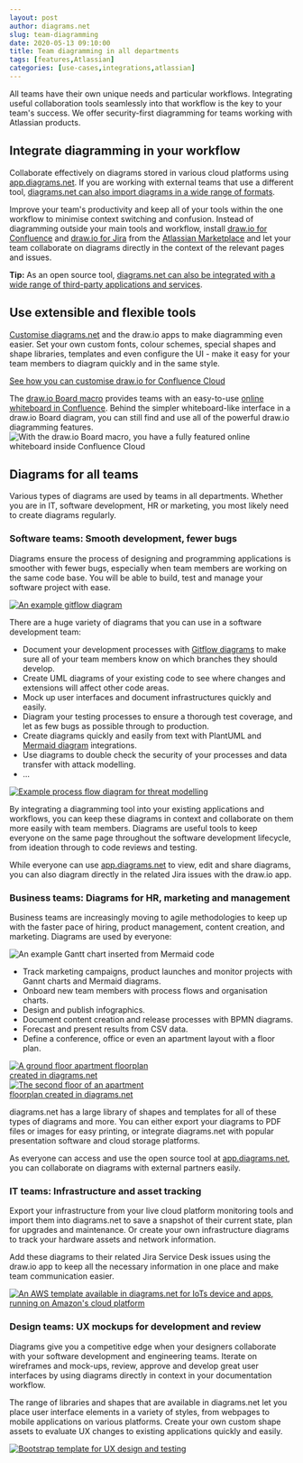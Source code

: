 ```yaml
---
layout: post
author: diagrams.net
slug: team-diagramming
date: 2020-05-13 09:10:00
title: Team diagramming in all departments
tags: [features,Atlassian]
categories: [use-cases,integrations,atlassian]
---
```


All teams have their own unique needs and particular workflows. Integrating useful collaboration tools seamlessly into that workflow is the key to your team's success. We offer security-first diagramming for teams working with Atlassian products.

## Integrate diagramming in your workflow

Collaborate effectively on diagrams stored in various cloud platforms using [app.diagrams.net](https://app.diagrams.net). If you are working with external teams that use a different tool, [diagrams.net can also import diagrams in a wide range of formats](/blog/import-formats.html).

Improve your team's productivity and keep all of your tools within the one workflow to minimise context switching and confusion. Instead of diagramming outside your main tools and workflow, install [draw.io for Confluence](https://marketplace.atlassian.com/apps/1210933/draw-io-diagrams-for-confluence?hosting=cloud&tab=overview) and [draw.io for Jira](https://marketplace.atlassian.com/apps/1211413/draw-io-diagrams-for-jira?hosting=cloud&tab=overview) from the [Atlassian Marketplace](https://www.atlassian.com/software/marketplace) and let your team collaborate on diagrams directly in the context of the relevant pages and issues.

**Tip:** As an open source tool, [diagrams.net can also be integrated with a wide range of third-party applications and services](/integrations.html).

## Use extensible and flexible tools

[Customise diagrams.net](/doc/faq/diagram-editor-configuration.html) and the draw.io apps to make diagramming even easier. Set your own custom fonts, colour schemes, special shapes and shape libraries, templates and even configure the UI - make it easy for your team members to diagram quickly and in the same style.

[See how you can customise draw.io for Confluence Cloud](/doc/drawio-confluence-cloud.html)

The [draw.io Board macro](/blog/drawio-board-macro.html) provides teams with an easy-to-use [online whiteboard in Confluence](/blog/online-whiteboard-confluence.html). Behind the simpler whiteboard-like interface in a draw.io Board diagram, you can still find and use all of the powerful draw.io diagramming features. 
<br /><img src="/assets/img/blog/confluence-online-whiteboard-drawio.png" style="width=100%;max-width:600px;height:auto;" alt="With the draw.io Board macro, you have a fully featured online whiteboard inside Confluence Cloud">

## Diagrams for all teams

Various types of diagrams are used by teams in all departments. Whether you are in IT, software development, HR or marketing, you most likely need to create diagrams regularly.  

### Software teams: Smooth development, fewer bugs

Diagrams ensure the process of designing and programming applications is smoother with fewer bugs, especially when team members are working on the same code base. You will be able to build, test and manage your software project with ease.

[<img src="/assets/img/blog/gitflow-example.png" style="max-width:100%;height:auto;" alt="An example gitflow diagram">](https://app.diagrams.net/?lightbox=1&highlight=0000ff&edit=_blank&layers=1&nav=1&title=#Uhttps%3A%2F%2Fraw.githubusercontent.com%2Fjgraph%2Fdrawio-diagrams%2Fmaster%2Fblog%2Fgitflow-examples.drawio)

There are a huge variety of diagrams that you can use in a software development team:

* Document your development processes with [Gitflow diagrams](/blog/gitflow-diagram.html) to make sure all of your team members know on which branches they should develop.
* Create UML diagrams of your existing code to see where changes and extensions will affect other code areas.
* Mock up user interfaces and document infrastructures quickly and easily.
* Diagram your testing processes to ensure a thorough test coverage, and let as few bugs as possible through to production.
* Create diagrams quickly and easily from text with PlantUML and [Mermaid diagram](/blog/mermaid-diagrams.html) integrations.
* Use diagrams to double check the security of your processes and data transfer with attack modelling.
* ...

<a href="https://app.diagrams.net/?lightbox=1&highlight=0000ff&edit=_blank&layers=1&page=1&nav=1&title=threat-modelling.drawio#Uhttps%3A%2F%2Fraw.githubusercontent.com%2Fjgraph%2Fdrawio-diagrams%2Fmaster%2Fblog%2Fthreat-modelling.drawio"><img src="/assets/img/blog/threat-modelling-process-flow.png" style="max-width:100%;height:auto;" alt="Example process flow diagram for threat modelling"></a>

By integrating a diagramming tool into your existing applications and workflows, you can keep these diagrams in context and collaborate on them more easily with team members. Diagrams are useful tools to keep everyone on the same page throughout the software development lifecycle, from ideation through to code reviews and testing.

While everyone can use [app.diagrams.net](https://app.diagrams.net) to view, edit and share diagrams, you can also diagram directly in the related Jira issues with the draw.io app.

### Business teams: Diagrams for HR, marketing and management

Business teams are increasingly moving to agile methodologies to keep up with the faster pace of hiring, product management, content creation, and marketing. Diagrams are used by everyone:

<img src="/assets/img/blog/mermaid-gantt-example.png" style="max-width:100%;height:auto;" alt="An example Gantt chart inserted from Mermaid code">

* Track marketing campaigns, product launches and monitor projects with Gannt charts and Mermaid diagrams.
* Onboard new team members with process flows and organisation charts.
* Design and publish infographics.
* Document content creation and release processes with BPMN diagrams.
* Forecast and present results from CSV data.
* Define a conference, office or even an apartment layout with a floor plan.

[<img src="/assets/img/blog/floorplan-apartment-ground-floor.png" style="width=100%;max-width:250px;height:auto;" alt="A ground floor apartment floorplan created in diagrams.net">](https://app.diagrams.net/?lightbox=1&highlight=0000ff&edit=_blank&layers=1&nav=1&title=#Uhttps%3A%2F%2Fraw.githubusercontent.com%2Fjgraph%2Fdrawio-diagrams%2Fmaster%2Fblog%2Ffloorplan-apartment.drawio)&nbsp;&nbsp;[<img src="/assets/img/blog/floorplan-apartment-rooftop-terrace.png" style="width=100%;max-width:250px;height:auto;" alt="The second floor of an apartment floorplan created in diagrams.net">](https://app.diagrams.net/?lightbox=1&highlight=0000ff&page=1&edit=_blank&layers=1&nav=1&title=#Uhttps%3A%2F%2Fraw.githubusercontent.com%2Fjgraph%2Fdrawio-diagrams%2Fmaster%2Fblog%2Ffloorplan-apartment.drawio)

diagrams.net has a large library of shapes and templates for all of these types of diagrams and more. You can either export your diagrams to PDF files or images for easy printing, or integrate diagrams.net with popular presentation software and cloud storage platforms.

As everyone can access and use the open source tool at [app.diagrams.net](https://app.diagrams.net), you can collaborate on diagrams with external partners easily.  

### IT teams: Infrastructure and asset tracking

Export your infrastructure from your live cloud platform monitoring tools and import them into diagrams.net to save a snapshot of their current state, plan for upgrades and maintenance. Or create your own infrastructure diagrams to track your hardware assets and network information.

Add these diagrams to their related Jira Service Desk issues using the draw.io app to keep all the necessary information in one place and make team communication easier.

[<img src="/assets/img/blog/aws-iot-app-template.png" style="max-width:100%;height:auto;" alt="An AWS template available in diagrams.net for IoTs device and apps, running on Amazon's cloud platform">](https://app.diagrams.net?lightbox=1&highlight=0000ff&edit=_blank&layers=1&nav=1&title=Untitled%20Diagram.drawio#R7V1bV9s6Gv01PJZl%2Be5HSKDTGboWq5wzPTMvLGGLxKe2lfpSoL%2F%2BSL4ltmQiSGwZEHTRWHYsWXtrS%2Fo%2B6fOJsYgfP6dws%2F6KAxSd6FrweGIsT3QdaJ5O%2FqMpT1WKC%2BwqYZWGQX3RNuEm%2FI2ab9apRRigrHNhjnGUh5tuoo%2BTBPl5Jw2mKX7oXnaPo26uG7hCTMKNDyM29XsY5Ov6KXRnm%2F4vFK7WTc7A9qozMWwurp8kW8MAP%2BwkGRcnxiLFOK8%2BxY8LFNHKa%2Bol%2BP%2Fy19e%2FNuF%2Ff17%2Bfal%2F%2FoT%2B%2Fdn9VN3s8iVfaR8hRUl%2B3FvX4P6CUVHX19n3G5KwiHAR1I%2BdPzV1ucFhkpd4WOfkH8lvoZ1Y5MyCHp3qVi%2Bhf%2Bx0EwB7RO%2FRTegfO90E0L896OUP%2BgXcSWCOOrfXevlrOwUk%2F4xzXORRmKBFy1yNJK5SGIQEpwWOcErSEpyQ2jtf53FEjgD5%2BLAOc3SzgT6t1QfS6kjaPU7yuu0AvTmuK57elXBvQz%2FHjyvaTE%2FhQ2aerlJcbMosv5DWwz17Sz7e%2BhTMWxjl9EZ5in%2BgpnAnukF%2BLylhzu%2FDKOoV%2BhdK85A0pbMoXNH755hmB%2BujCN2XdyRPEiarq%2FJoaWh16XlZBDBbo6B%2BpAjeoegc%2Bj9oQZOgl3XNS1IA9NhryHtaAWibJtE0hGOUp0%2Fke%2FVddMuo7vPUtHeX0oSmPGzlgcherQ%2FrHW1wrDoR1pq0am%2B%2FbXfkQ930XtAMDaapoYCoWH2Iojv8cLFNOC8rrK1InOZrvMIJjK4wBagk2d8oz59qRsEix10KoiQ4o9pKDvEGJVXKZUgLXdGtzxLLtM5tsz3TKKneo67ZIkfL%2FwrcSOcA0xV67jrb4gOcogjm4a9urjyk6q9eUzHbIYahdYhhOFZDjOYmGS5SH9Xf2yJOahI%2B7VxWq%2BRgTobudXMCTU5bClX33BKqfc7Xc8xUHBPnmDMJx0wABDl2LBJYTH%2BvWNGwoqr6vawQoY97IH0O6kxshfEBGLuCGDu6TIwdhfHrMXY00XbsycTYVRhPgLEzMF%2BYBmNPYXwAxqLDOdc4xnDupeN8AOzucI9MPqcY6DeWN1FSbVmjmPViZh1lMno4s%2BweswS%2B4rqTkBEohTuAh7poL3aowh3UiwHWjKxAFgfZEAXZlAqyoUCeAmRNKsimAnkCkF2pkw6grICHgGyKgnwUI%2FKLx4aa3XUvWN40s453bXYsS0sOGo%2FoFDyzj0GfvT4Ix9L6PoiK2aP5IIAyXh5CC1EnhCPVeAmU9VJ8bcKBTdq09W6TNj1Bt%2BJedbAdU1AdXtpPmVpPh4A5STelLK7yeGlpr2Ol0Xjlhm40co%2Blv9Ci%2BoFII9JjeYI9lly3ua4slQeA7Ar72%2BSCrCyVh4Asao52DzVi8fsB1%2Bj2A57GrNEbuydQRtBD%2BCNsH5Nq6daVEfQQkEUnqK7cnkAZQacA2TsU5AErp%2BH2ltJ6ztRdwbs2eI5OINF1ltWYQ5pKKFvlISCLzvwOdpUcBrKArfJD4%2BiJTu4k46hse5OseRvHMQU0rzu7051XGrGB6WqnOgCO4ZKPnmt2t%2FwZhjuSTZtZZGdMs%2BKzMdq%2FC56jxzD%2Fq8mHfP4fvSepxepo%2BVhnUR48NQfTu2ct4Y0iI%2B1XBL0BsCW6X5G10zfLDJtb6cy2tJHH0gZ4RwQ%2BkHn7CTXR5kRTAqEO9SJa2jSCqwYWL9hMO81CFvEN26x%2F0egumdJdYyy%2B6r1CT8RXAbN1l6O8IBU7fNwNFkHYdnF2sbxYdrmlN1zbue6y%2FGH4Wsd8kBMRAlhGu8ahRYUTE8JqSLIbEgJobs8VfbyYEKwVmu0lt6ANRRYZBk3TnMX5cgiMIeR2I5MADuKyQOzF9WjG%2FDsAmhqLX%2BNQOj56rHn5uSb34dEDvSYIbLYFTgsga95lo7QoAAcB1F3ZALKmWzYEigJwEEDD8yQDyJplLQWgaAdoNQvypcHHWmNtBd8wfGYHPrsxiciCz2TXPDoKvmdaX08%2BHdORDCC7ntFVAIq2P1f2%2BNPUGfg8Bd8wfF2Loyd79GmyFpc%2FwpxUm66RZ89PdLsMx3mXkk%2BrvK2aHWzLyzoApigLf8O7NihoNxwrhZIaDrPatHfCROrkh%2FOs43f%2BUVoiP5ldTNtwnruYS4rcafdnGBoDMTA4GJtjWWhM1kJzU9x9ygdw3gHX%2FlnQqMFlzX6qADsjFwB787g9OW9mkOHlbJjgcJigcZigj8YEgcWENFQw1x6%2FK9E907yk%2BtV79evxIuTanAoGo1Uwb7Fd1bQIS5OmqVzhFMX0XpusoP8HZYURGEJqg4ekLDSUcxlsPEN%2BjvKCnoVBuAkzSnVygKKwvigjHSu9BU0MiyzGQdmo4015yzDxwyAMitK6X9A%2FBCySPb06b7KmRzFcJZDmEoU%2FC3hKPv1Jz6MkjMu86SVhdfCLJMK4yv1nEWbkvwQTwtBQ3Bp6RKkf5jAPcUKzjCIY%2B7jJt7o4zMKmNGV24ab8Iv0Dy8eOyVPgpgJIcXJanmWVFZEIWt4wLcpyN3UX0txStEnRGpHBRlpWZZn4C0fFhhQIlUUv601DWUYPfTLW2CJQVkpB%2FtwXqxDSyxJa%2FIqpJKFIaTEuHn20yVFRAVbWK%2FZ9iPzyG36xCQOYV98ua2CT4jCgPK%2FQqpAoC%2BYX0QZWdUhvcn8f%2BiE9DlCG0uq6GEdVgWFV9WFZxVmLYxGfNgQjhN3l2Ku67iPo7X494I3%2FRhtx2Vrfa2LqHK%2BJafK8JmC0YRdvvabSCaUTSiek6UTfMgLaYHUdobB44wlgjSUUvDW%2FSiiUUCihmI1Q7CzD2S8UY72aw2TdGEoolFAooZiRUBieJywUo%2B0%2BsViHmRIKJRRKKGZkorCALW6jMMcSCl6gGSUUSiiUUMxGKGyDa8zkTz3GMmY2Pm0lFEoolFDMUygc0xEfURhjCQVve48SCiUUSihmIxSuLT71aDYqHF8oTCUUSiiUUMxZKDyX6x7ljyjGco9a7IK2Mz%2FHacaAlD2EcQTbNcO71dyg5ZMaQilFpr72srsS%2Bd6kvyfMCuU23Scsg5ss3C5wzHKYtmtUjREB6u3X5r8uvl331gHHGcslZbGL4f4kLZKBBhc5XXS4wElCVLquud7CbvJ7SbM%2BX6VEv9H2XLMOvAtJezl30XgAs3W7g7xpnFe0sV1j0ndQxTWWdzjPcTzYehnSDCyPbCMZ1M9Ls4TZpnrQ%2B%2FCRlqNaB4vSC9IjlMth6U2yNdzQL8SP5JE361P4kJmnRVbmNdZ6S2sgBkyrAl0rpckwzHFZgjmj2R3YRVTX8AlxGr9imDDDfJySEQ%2Fp5W9p93vbZi6Lcr3oGRzONbPKaTjHrsdZrCGhVfTRuxzd440HuF2ONVowCotdBfEV34XlPgd6Z137ju5GkQf%2B7qSeZjgOKPcjyJYHbsuPy4q69aOwZMV4LX4g1G59G9vpO8N4liteo2%2F3UhydVjbrM%2F%2BOYEp3skzT2TTEeWedTYwCWpRbFKN0hRL%2FSSLtesEXAbtXZ9LBjc16Xy%2F8NVZsez3bEK0%2FaQRzzQ7BTJ2z7xpMSTDWa3d2%2FUXx6wB%2BPZLLEiJnWfBDHs%2BcrpDpGs8SYE8qZazb5yNHCNuDH%2BiFAW46Alk7xG3WFm9%2BYPSenxNZjfmzGUaYXCPppPhxTKQx%2FF3a1K%2Bos%2BCYgk%2FOmWfnune2c24ZpuRGlW4nNKYoSwHSHSytc4YCdKJb%2FsyxW%2BB2ASmqYnl%2B8Wl56H736lP3qoiSboihuw%2FdcRG4Y87lvZ79mDuZn3YAzFqPW97esCHuDqWtrZ0ZhvMy2g4MZN4rbTNDmq6adtf0DBzeurdp%2Bclan1t%2BlgPpvt%2FwM8zRA43Cu9eheCiXPdNaXuov47J1Zmjn1ofhMtyEt6saEHmk1ruDBUJq09v5kexfsVlbd8vw%2FxB%2BZnQdQZ%2FMS5hT3%2FtNniIYc84rsk9P9h8VWJVHJ6uRefkAxBpz4Ox5824LrGOhaQt9hl9EMCNkuEEw9deqAcyhAaAKkqyE5DZD6a%2BQzk0l6b5jdE2BbcBRWeR2WPfG8imBMV5ylj9Np%2Bzm0iEnX0Zs8mOeex%2BG2EEJU3D3CjW3R2S4B4xTbedHnxnfWd%2FKTXGX%2BWl4R5cn9Yl9nWIfZRnmnDou5%2Fnm8qVmLYDDUPrNm8sjGN8F8Pa%2BSOo2LSsop9ZbYyKfn6xr5hv6WZTrVRU550XOQX11JhxBMKNlyfxlHT5Dg%2BXhcYYaTsx9ODHV6MF4nuuSZ4YO6x%2B7%2BHZFEi4b7VAyLFGG9SlHDrPj5jO%2BvwVeJWF%2B5AVF1ENrmY7pvUxmFw4wAPu%2Btfcqs35d9dICJ3v9RdW8uETTMvUZb981jqKn4w8HlJ96H083ZcXPhaUOYFfCTMtRjsfv%2Bw1J%2BIL%2FKAWV7nxUbumpWRri%2FNandT8XP54le2OU84zj7jpMNu3bYVW%2FP62eNnU%2FF6Y6QDv1ZmQ3YJ1slbR%2BK6IjS%2BvHWpmcFpE8ebRBbz8PRx6b92ZMQjOXdXfRfcmju7Q%2B1kbSoqxSaaRrBmvzVDqX9UANWUgXOK6DcbDnvlb7p6YwnqrZ0v5ZfQuULNb3LadgbtN8l%2FVsbUemRC9wQtD8ffxplKLv%2FsHpTvXPk7%2FSDQCuuF9rO80aXZrVxGv%2BEy%2Bga1r%2F9TKmbDazjisVnmfW4Xn2cMzUwak1uOpKPt84zqiJNhy%2FU7pNtOF4L%2B3sZ2incwedk%2B4%2Fdjm%2BJd4GHUXF901FowkaI42IQw6kK%2FgDsXy8xGlcx%2F9UmwjkDyIjAtLtfYuJ1CVSdDw5u7k963W6eER%2BFWb2Kw5QNIXAfviVUBPMZHqz8nlZVlkf0jcUwbyM7rx9af0CZkVpON2%2BxJ67kVHGGOH8QvPeI4XvI4Ty2xgmcIXicWPM7Z8pzU09PdYp9Q1lk%2Bwh5LNwwPz55lmYUfaRrjy9TXCO7jCWO17taqkBZE%2BWPNYzpTN0U%2BF%2B6hmF1t21bGmsjWXSYD8e619hQ6Uo9Gpk3G4vYDcNTRp6rH%2FBUugNxVN0erv2AE87p8WPtajbCj9B%2FAyL%2B%2BKZSfFjLdSOwk8QP4v%2FKsJJ8WMNva7CTxA%2F2%2BUFCp0WP9Y%2B6in8hiYPoBeA3%2BK%2B82VaAIcXnjNhRMg07CudhqnFa3Mwbrez4mE%2BS9npzpgbTc3rmBtd1qczrd2GtTcy%2FKX1uBmsIb%2BiNbxrLteOUnO6qXd8YVrf1MDGH29KtFtxzQj26BXXvq3huZrbir22X%2BwFeLv%2FPSy8juH15K7YwWIkr9J5L3WfwKRd%2Fr4%2FYyJK%2FPRpk6OgjK0nxsH3xCbW3DQX8esuJO2Jn80Jqj5xzfFehfzOxK%2Bmx5z4ynuvrFK%2Ft6F%2BM6QTay96E%2FJncaNnT1x3rK3mHQrgwMsN5dU6a2FRAvh2BHB2dGLtPW9CAE2DtRpMXHMCZoO3L38DbzqSVutAwOSg5G%2B28jc7OgkYU%2BZo%2BzM8dqHDxDUnYDh48%2FIHBkCSV%2BsCRgclf3OVv%2FnRScCaMsfRn2HLn%2F4CAdPB2xdAc26MFTA6KAGcrQDOjk4C1hQpAggMs7e4zpE%2B4hMwFbx9wXPmxlABM4MSvNkK3tzopAvYT%2BYheLrDe4HtxLUlYB5485JXATgnjgqYFpTkzVXy5kcnAZvJPCTPcqQLnoBB4O0LnjE3hgqYEpTgzVbwZkcnARvJPATPtmcwxhMwAbx9ybPnxlEBY4KSvNlK3mR0IocppvFd2nOf6VNXwYiMi38A)

### Design teams: UX mockups for development and review

Diagrams give you a competitive edge when your designers collaborate with your software development and engineering teams. Iterate on wireframes and mock-ups, review, approve and develop great user interfaces by using diagrams directly in context in your documentation workflow.

The range of libraries and shapes that are available in diagrams.net let you place user interface elements in a variety of styles, from webpages to mobile applications on various platforms. Create your own custom shape assets to evaluate UX changes to existing applications quickly and easily.

[<img src="/assets/img/blog/bootstrap-template.png" style="max-width:100%;height:auto;" alt="Bootstrap template for UX design and testing">](https://app.diagrams.net/?lightbox=1&highlight=0000ff&edit=_blank&layers=1&nav=1&title=bootstrap.drawio#R7Z3bUuO4FoafZV%2FkslM%2B5nAJIfR0FdBUB2YuKcVWEk3blrFlCPP0e0k%2BYEdK50BsJxC6CmJZli19a0lavxV1xxz5y%2B8RChe31MVex9DcZce86hhGf9CD3zzhLU2wTDNNmEfETZP094QJ%2BQ9niVqWmhAXx5WMjFKPkbCa6NAgwA6rpKEooq%2FVbDPqVe8aojmWEiYO8vLUrv2e%2Fg9x2SJNHxi99%2FS%2FMJkv8nvrvWF6Zoqc3%2FOIJkF2x45hzsRPetpHeVlZVeMFculrKckcd8xRRClLP%2FnLEfZ44%2BYNl1%2FH3vKn7ZiXC%2BZ7cKDDR3H6es3F%2BjYXQ%2B0iHLDy7daVZ7r9HhogPLNc2xnq%2BrfsBi%2FIS%2FIbrN6xdLui8hocuCheYDc7gDMhz%2B8v59zCulNokJjBx24kgF%2FOiOeNqEcjUahpiB9%2BIYvob5yfCWgApVy%2BLgjDkxA5vMhXKAXSBKPifjMasMwOdSM7LhWviR9IRx6ZB5DmQAPhSNlieRPgiOFlKSlrwe%2BY%2BphFb5AlO2tlSDNn6WeHr%2B92p%2Bt2lrgoGV1%2BHcqsfV6U%2FE4MPmTQtgRoSABH1A9R8LYfxzKmDIaS0GbeVSBD8bMCzlqDWma01m43Q6tiaYiKKVG5xzQEEo04V2H9SnQrZLLeDjIDBBLMf2VNY2pN0FmukCnTMoZds98UMUsiNrAOTivDFWUOMJDRzWb7oNsTk7kzpkrHp3VlaIaCl54NwhH2ECMv1ZFcBTG7%2Fz0l8OjFzb%2BZ1X7326BaAp3NYswkIyhqsZ9d2JJd%2FE0orwcN4iPtYtt0ZMOy3p227Mz2oKurjKMWZ%2B5J0KzDz2uOzJntXVF9QWfuS3YxYVCLmBHnWJ25Kce1NENhAc3NmAYyGswYdGNfHYyt91VgNK3ba6w%2FHcrT2YhCC%2B85n%2F00bIbWoKsa7BqFk4swJTo3dA4JPxP2xfnomjVUT0eaJdSAyrIyG7ElZtD%2BrvjZqKXUoZkMetXxvhBISlBMUyma1EJElk1MeFZDk9W6vM1LJp01lmEppnwa%2F7fllO%2FD%2FrD7YFKBIPuFaSgQGPUgkDWSh0XiTwNE%2BHUemnKN%2BrBeggJnwRu%2FQrFXMnkPz1iTPPQqkEItLiPRmpISdVkDGUVwB0P7N4kZhb%2FUJfAHStZcFJJpws8hB37NIOL0SEx4AgnSLHiOYyYuh0986v%2BcIL8Lf6%2FAGZz0QeCcR%2Fg5cBD47RPexDRiqMNfNaAX4vJPiL0XAtVMYl7KXeJ5yM%2BLcYVXZQcBmS7gT%2BKxiDgExwLJgjiJx0vjo%2BL7vbu12dj67ldlXisWyE2IOMi7yJIZDQ8onn7YTntb2umgFjuVNZnLhDFuQfUPqmUEPbn%2FN68Gl6OrhkL%2BHTi%2Blc5WsA3%2B0Lt8MMZfMZpvvRVjqCfG12Xxpz3r2K0P%2BATINa0V5rKw84D9EKqC%2BXCA%2FLpevKi9XA6f1k38Vnr9TLm9EUfCoDa%2FCZWN5qMvNHVT7t0NVe9u1NK7y0rQY%2BBQoIkZ5qP2h6SHQ0VQm9jpq4FVry2YikBr0NyUUlaOJsn0X97SZ4fcmmGxzqYVh8wLLTH8Cy7JAoGOYT9Oxr%2Berh9vbp7uLm7HnTysbMs1T8MvDUUn25xfGrIi9SOIoS6QNnmLGeaB1d8oImha26KFbV015xmlbVKht%2B7V5sHp9YabXVJXiyd14JPlKwlS3v4QA6Ng7q0VcdetHXEJ50Qob%2FqYJrySK81asNcVIuLWC7L%2BuJptd50xV%2FYKTn3ZzRROVgckWeC6xXHMlzKex77t%2B8lhq2OfLIllY59y4Ptfhy84NZdINEXx8YKlLcAvw1QoYjwFOU4SIz8pEkhFZtNcwEHimPjiEjdxiMjLR93nhCtlUw8FLmFEyG5hhHAMzU4S3ne%2FUC8JGWLiwMUeDiAfvyd7TnhM5NAoggwkL47GQkHDxbM8J0K686mHY0ZSGW%2Fp4JAlES8nFmEfv5ZOHYQdJEp3kpDAA2Vhl5D0woi%2BEBfnuaE2xCPpM8SJCB25XghXeiEq1w0CReIQJJ4eBqY0KzyNB%2FVAKCB%2B9uipkBfzsx6a0khUWNRAVEgczpI54pLhmCcvUJr4zNcs%2ByLkzXKlGmZRnCgEL0PMayRwQEMEvEsU8qPQHj0yTbHCiBlC86XP5IjyYkDAUECn5TLBxTAw4xWE1qdF%2FrRFArIQ4jfxxV0LOLzqJBCGwuubpfKa%2B2hJeHSrQbDrYJRdAlXBkUil3H5yq6F%2BIJ4lMw6h3sZx4sMTIfF85Uy5ohrhECwesgjZtVkJRV4gvHmil08L1ApqG12YqZgrKKd6Nc31ZLn0PNfbaa6nGIIanOvJeuZ5rqee6w3bm%2BvJAqQ6MC5ND9LT49uLHzfqU%2Fe%2Ffl7%2FuBk%2FjX7e3t%2BMH8Z348lEnfPu8fZp8jgaQYanh18XV%2BM1%2BZp%2Blsn45mZSoyCwaoj5OLLTuKEeKFZGk4r9N9IL2Su9kKkpFmhail5Ir2cUkWXZIprRHt7CtkeOkwpqbMV3hhoMamRRduynqy46BtRWu0%2FiRRNTvVPX8GzFxMAcNqXh5QLieWIgYdKrnHqaPDHQFZjsOijJSusDGCdEjCia4%2FNrkD9ytI%2Bp2zRl0bV4FalNnAjjRpYYnF6nuUqx3V5TVmXPvWYaKhlH1GvKuusEB1zwEgLpd2jN8Nx1bj9T6SlWATTYc8oK1APlY%2BAtCiCA8IU6fFiYzgI7v6d0uY2guA6dWIJ8T2OSuXIuSslIDx%2F8reDrm7IrWjI9vQ5tw5QFqFsU%2Fcb8y1mQfIWhpqwOhpuifPNEYQ7bhCkLVVc45i1VJ8nP5Y19vU2Asg5zTQIUOAR5Z2%2FcA6bZJkzV8rgw9N7OJPcgabdI0pLFmIl4gXyWRncMD9udqlpbfFUzBwNFkTDGEre1riNtD5F9%2FaNkDnWEiYeA1DuiCWm%2Bl0eJ0R1%2B3XOfgM3dpNSe6%2FtJtS5gDy6Hdl8mVvAXZLPnXiXd2Ftva7AZsfp1Ux2It1BpPooXuYRm3wzax2mPaD%2B6VedsM8CwZOXmF%2BZf6Txi%2F7Qvr8fayfmngrJq18F6KMuKznmYlD2x1UjRknWbK%2Brw1X5H7Ivj64uRZZ6aL6o49xvzRdXao7MvSr7YZqBvqVbPuHx585H6YfE99tPyQwXj5uassphz9kOFH7Yp09iyTPOAl7UpbB92w8q2yafjhgrEqr2d6kEsKzgT9CJWKRZbAjRMW1628ZFOt%2BVFbwPVNx8b2%2B7clrWfEQqcw28VtQfU8lqcVkgZ%2BhaoGvuOsS1rODDuYXYSrnh1aRvW6NhcsdffArAq8KgHsCz11MXzVLY1tAcykAa3NbRlWeYEtzUs7OoUtzW0ZdXl1Lc13J3HUW1raMv6yHlbw8%2B4reHH7bTVbQ1tWSP6mtsa7sDx62xraMvq0ifa1vDYkdexrSEcvv%2B3cWn2qPjP%2Bczx%2FwE%3D)
